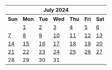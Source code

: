<table align="center" border="0" cellpadding="0" cellspacing="0" class="month">
 <tr>
  <th class="month" colspan="7">
   July 2024
  </th>
 </tr>
 <tr>
  <th class="sun">
   Sun
  </th>
  <th class="mon">
   Mon
  </th>
  <th class="tue">
   Tue
  </th>
  <th class="wed">
   Wed
  </th>
  <th class="thu">
   Thu
  </th>
  <th class="fri">
   Fri
  </th>
  <th class="sat">
   Sat
  </th>
 </tr>
 <tr>
  <td class="noday">
  </td>
  <td class="mon">
   <a href="20240701.py">
    1
   </a>
  </td>
  <td class="tue">
   <a href="20240702.py">
    2
   </a>
  </td>
  <td class="wed">
   <a href="20240703.py">
    3
   </a>
  </td>
  <td class="thu">
   <a href="20240704.py">
    4
   </a>
  </td>
  <td class="fri">
   <a href="20240705.py">
    5
   </a>
  </td>
  <td class="sat">
   <a href="20240706.py">
    6
   </a>
  </td>
 </tr>
 <tr>
  <td class="sun">
   <a href="20240707.py">
    7
   </a>
  </td>
  <td class="mon">
   <a href="20240708.py">
    8
   </a>
  </td>
  <td class="tue">
   <a href="20240709.py">
    9
   </a>
  </td>
  <td class="wed">
   <a href="20240710.py">
    10
   </a>
  </td>
  <td class="thu">
   <a href="20240711.py">
    11
   </a>
  </td>
  <td class="fri">
   <a href="20240712.py">
    12
   </a>
  </td>
  <td class="sat">
   <a href="20240713.py">
    13
   </a>
  </td>
 </tr>
 <tr>
  <td class="sun">
   <a href="20240714.py">
    14
   </a>
  </td>
  <td class="mon">
   <a href="20240715.py">
    15
   </a>
  </td>
  <td class="tue">
   <a href="20240716.py">
    16
   </a>
  </td>
  <td class="wed">
   <a href="20240717.py">
    17
   </a>
  </td>
  <td class="thu">
   <a href="20240718.py">
    18
   </a>
  </td>
  <td class="fri">
   <a href="20240719.py">
    19
   </a>
  </td>
  <td class="sat">
   <a href="20240720.py">
    20
   </a>
  </td>
 </tr>
 <tr>
  <td class="sun">
   <a href="20240721.py">
    21
   </a>
  </td>
  <td class="mon">
   <a href="20240722.py">
    22
   </a>
  </td>
  <td class="tue">
   <a href="20240723.py">
    23
   </a>
  </td>
  <td class="wed">
   <a href="20240724.py">
    24
   </a>
  </td>
  <td class="thu">
   <a href="20240725.py">
    25
   </a>
  </td>
  <td class="fri">
   <a href="20240726.py">
    26
   </a>
  </td>
  <td class="sat">
   <a href="20240727.py">
    27
   </a>
  </td>
 </tr>
 <tr>
  <td class="sun">
   28
  </td>
  <td class="mon">
   29
  </td>
  <td class="tue">
   30
  </td>
  <td class="wed">
   31
  </td>
  <td class="noday">
  </td>
  <td class="noday">
  </td>
  <td class="noday">
  </td>
 </tr>
</table>
